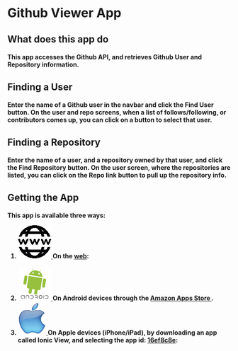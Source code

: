 <h1>Github Viewer App</h1>

<h2>What does this app do</h2>
  <h4>
    <p>
      This app accesses the Github API, and retrieves Github User and Repository information.
    </p>
  </h4>
  <h2>Finding a User</h2>
    <h4>
      <p>
        Enter the name of a Github user in the navbar and click the
        Find User button. On the user and repo screens, when a list of follows/following, or
        contributors comes up, you can click on a button to select that user.
      </p>
    </h4>

  <h2>Finding a Repository</h2>
    <h4>
      <p>
        Enter the name of a user, and a repository owned by that user, and click
        the Find Repository button. On the user screen, where the repositories are listed, you can click
        on the Repo link button to pull up the repository info.
      </p>
    </h4>

  <h2>Getting the App</h2>
    <h4>
      <p>
        This app is available three ways:
      </p>
      <ol>
        <li>
          <a href="http://scottnakada.github.io/GitViewer/yoGitViewer/dist/public/index.html">
            <img src="images/Web.png"/>
          </a>
          On the <a href="http://scottnakada.github.io/GitViewer/yoGitViewer/dist/public/index.html">web</a>:<br><br>
        </li>
        <li>
          <a href="http://www.amazon.com/Quickstart-Prototypes-GitViewer/dp/B0144CR3GI/ref=sr_1_1?s=mobile-apps&ie=UTF8&qid=1440007082&sr=1-1&keywords=gitviewer">
            <img src="images/Android.png"/>
          </a>
          On Android devices through the
          <a href="http://www.amazon.com/Quickstart-Prototypes-GitViewer/dp/B0144CR3GI/ref=sr_1_1?s=mobile-apps&ie=UTF8&qid=1440007082&sr=1-1&keywords=gitviewer">
            Amazon Apps Store
          </a>.
        </li>
        <li>
          <a href="http://scottnakada.github.io/GitViewer/index.html#ios">
            <img src="images/Apple.png"/>
          </a>
          On Apple devices (iPhone/iPad), by downloading an app called Ionic View, and selecting the
          app id: <a href="http://scottnakada.github.io/GitViewer/index.html#ios">16ef8c8e</a>:<br><br>
        </li>
      </ol>
    </h4>
